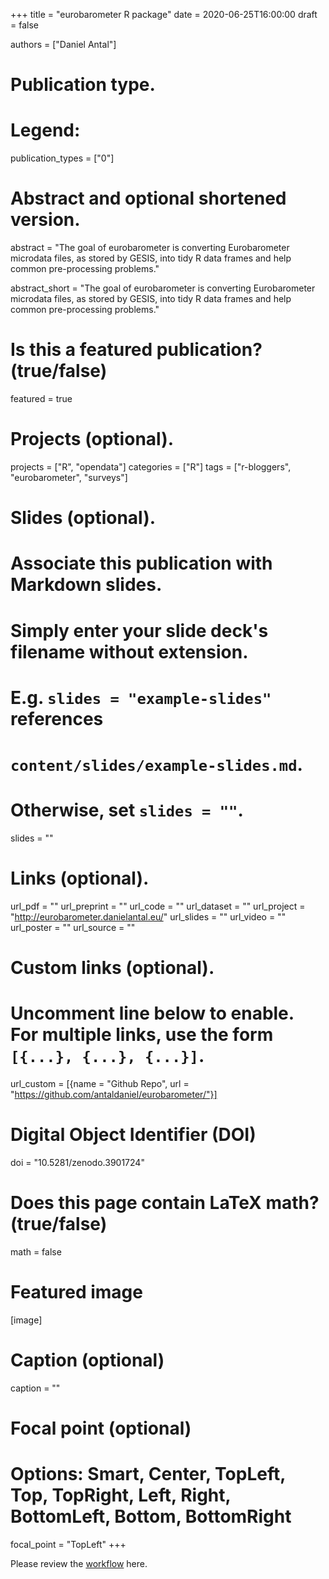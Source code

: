 +++
title = "eurobarometer R package"
date = 2020-06-25T16:00:00
draft = false

authors = ["Daniel Antal"]

# Publication type.
# Legend:

publication_types = ["0"]

# Abstract and optional shortened version.
abstract = "The goal of eurobarometer is converting Eurobarometer microdata files, as stored by GESIS, into tidy R data frames and help common pre-processing problems."

abstract_short = "The goal of eurobarometer is converting Eurobarometer microdata files, as stored by GESIS, into tidy R data frames and help common pre-processing problems."

# Is this a featured publication? (true/false)
featured = true

# Projects (optional).
projects = ["R", "opendata"]
categories = ["R"]
tags = ["r-bloggers", "eurobarometer", "surveys"]

# Slides (optional).
#   Associate this publication with Markdown slides.
#   Simply enter your slide deck's filename without extension.
#   E.g. `slides = "example-slides"` references 
#   `content/slides/example-slides.md`.
#   Otherwise, set `slides = ""`.
slides = ""

# Links (optional).
url_pdf = ""
url_preprint = ""
url_code = ""
url_dataset = ""
url_project = "http://eurobarometer.danielantal.eu/"
url_slides = ""
url_video = ""
url_poster = ""
url_source = ""

# Custom links (optional).
#   Uncomment line below to enable. For multiple links, use the form `[{...}, {...}, {...}]`.
url_custom = [{name = "Github Repo", url = "https://github.com/antaldaniel/eurobarometer/"}]

# Digital Object Identifier (DOI)
doi = "10.5281/zenodo.3901724"

# Does this page contain LaTeX math? (true/false)
math = false

# Featured image
[image]
  # Caption (optional)
  caption = ""

  # Focal point (optional)
  # Options: Smart, Center, TopLeft, Top, TopRight, Left, Right, BottomLeft, Bottom, BottomRight
  focal_point = "TopLeft"
+++

Please review the [workflow](http://eurobarometer.danielantal.eu/articles/workflow.html) here.
